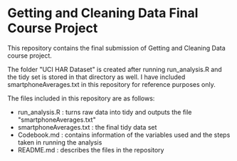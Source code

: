 # Getting and Cleaning Data Final Course Project

This repository contains the final submission of Getting and Cleaning Data course project.

The folder "UCI HAR Dataset" is created after running run_analysis.R and the tidy set is stored in that directory as well. I have included smartphoneAverages.txt in this repository for reference purposes only.

The files included in this repository are as follows:
* run_analysis.R : turns raw data into tidy and outputs the file "smartphoneAverages.txt"
* smartphoneAverages.txt : the final tidy data set
* Codebook.md : contains information of the variables used and the steps taken in running the analysis
* README.md : describes the files in the repository
